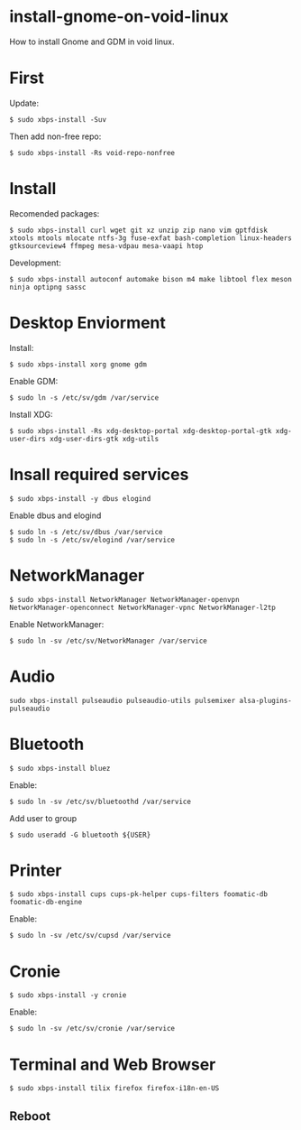 # install-gnome-on-void-linux
How to install Gnome and GDM in void linux.<br>

# First
Update:
```
$ sudo xbps-install -Suv
```
Then add non-free repo:
```
$ sudo xbps-install -Rs void-repo-nonfree 
```
# Install

Recomended packages:
```
$ sudo xbps-install curl wget git xz unzip zip nano vim gptfdisk xtools mtools mlocate ntfs-3g fuse-exfat bash-completion linux-headers gtksourceview4 ffmpeg mesa-vdpau mesa-vaapi htop
```
Development:
```
$ sudo xbps-install autoconf automake bison m4 make libtool flex meson ninja optipng sassc
```
# Desktop Enviorment
Install:
```
$ sudo xbps-install xorg gnome gdm
```
Enable GDM:
```
$ sudo ln -s /etc/sv/gdm /var/service
```
Install XDG:
```
$ sudo xbps-install -Rs xdg-desktop-portal xdg-desktop-portal-gtk xdg-user-dirs xdg-user-dirs-gtk xdg-utils
```
# Insall required services
```
$ sudo xbps-install -y dbus elogind
```
Enable dbus and elogind
```
$ sudo ln -s /etc/sv/dbus /var/service
$ sudo ln -s /etc/sv/elogind /var/service
```
# NetworkManager
```
$ sudo xbps-install NetworkManager NetworkManager-openvpn NetworkManager-openconnect NetworkManager-vpnc NetworkManager-l2tp
```
Enable NetworkManager:
```
$ sudo ln -sv /etc/sv/NetworkManager /var/service
```
# Audio
```
sudo xbps-install pulseaudio pulseaudio-utils pulsemixer alsa-plugins-pulseaudio
```
# Bluetooth
```
$ sudo xbps-install bluez
```
Enable:
```
$ sudo ln -sv /etc/sv/bluetoothd /var/service
```
Add user to group
```
$ sudo useradd -G bluetooth ${USER}
```
# Printer
```
$ sudo xbps-install cups cups-pk-helper cups-filters foomatic-db foomatic-db-engine
```
Enable:
```
$ sudo ln -sv /etc/sv/cupsd /var/service
```
# Cronie
```
$ sudo xbps-install -y cronie
```
Enable:
```
$ sudo ln -sv /etc/sv/cronie /var/service
```
# Terminal and Web Browser
```
$ sudo xbps-install tilix firefox firefox-i18n-en-US
```
## Reboot
